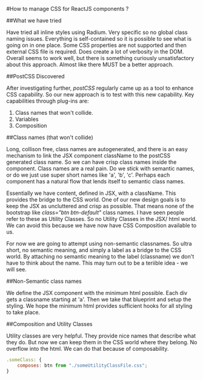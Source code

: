 #How to manage CSS for ReactJS components ?

##What we have tried

Have tried all inline styles using Radium. Very specific so no global class naming issues. Everything is self-contained so it is possible to see what is going on in one place. Some CSS properties are not supported and then external CSS file is required. Does create a lot of verbosity in the DOM. Overall seems to work well, but there is something curiously unsatisfactory about this approach. Almost like there MUST be a better approach.

##PostCSS Discovered

After investigating further, *postCSS* regularly came up as a tool to enhance CSS capability. So our new approach is to test with this new capability. Key capabilities through plug-ins are:

1. Class names that won't collide.
2. Variables
3. Composition

##Class names (that won't collide)

Long, collison free, class names are autogenerated, and there is an easy mechanism to link the JSX component className to the postCSS generated class name. So we can have crisp class names inside the component. Class names are a real pain. Do we stick with semantic names, or do we just use super short names like 'a', 'b', 'c'. Perhaps each component has a natural flow that lends itself to semantic class names.

Essentially we have content, defined in JSX, with a className. This provides the bridge to the CSS world. One of our new design goals is to keep the JSX as uncluttered and crisp as possible. That means none of the bootstrap like *class="btn btn-default"* class names. I have seen people refer to these as Utility Classes. So no Utility Classes in the JSX/ html world. We can avoid this because we have now have CSS Composition available to us.

For now we are going to attempt using non-semantic classnames. So ultra short, no semantic meaning, and simply a label as a bridge to the CSS world. By attaching no semantic meaning to the label (classname) we don't have to think about the name. This may turn out to be a teriible idea -  we will see.

##Non-Semantic class names

We define the JSX component with the minimum html possible. Each div gets a classname starting at 'a'. Then we take that blueprint and setup the styling. We hope the minimum html provides sufficient hooks for all styling to take place.

##Composition and Utility Classes

Utility classes are very helpful. They provide nice names that describe what they do. But now we can keep them in the CSS world where they belong. No overflow into the html. We can do that because of composability.

```javascript
.someClass: {
    composes: btn from "./someUtilityClassFile.css";
}
```
